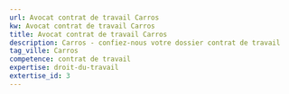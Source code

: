 ```yaml
---
url: Avocat contrat de travail Carros
kw: Avocat contrat de travail Carros
title: Avocat contrat de travail Carros
description: Carros - confiez-nous votre dossier contrat de travail
tag_ville: Carros
competence: contrat de travail
expertise: droit-du-travail
extertise_id: 3
---
```

